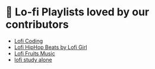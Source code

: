 # 💖 Lo-fi Playlists loved by our contributors
- [Lofi Coding](https://open.spotify.com/playlist/0KTlCSP1LV63gjvHGYEI0D)
- [Lofi HipHop Beats by Lofi Girl](https://open.spotify.com/playlist/0vvXsWCC9xrXsKd4FyS8kM)
- [Lofi Fruits Music](https://open.spotify.com/playlist/3LFIBdP7eZXJKqf3guepZ1?si=bed260a8f7c74ac5)
- [lofi study alone](https://youtu.be/_jUJmTMSS00)
